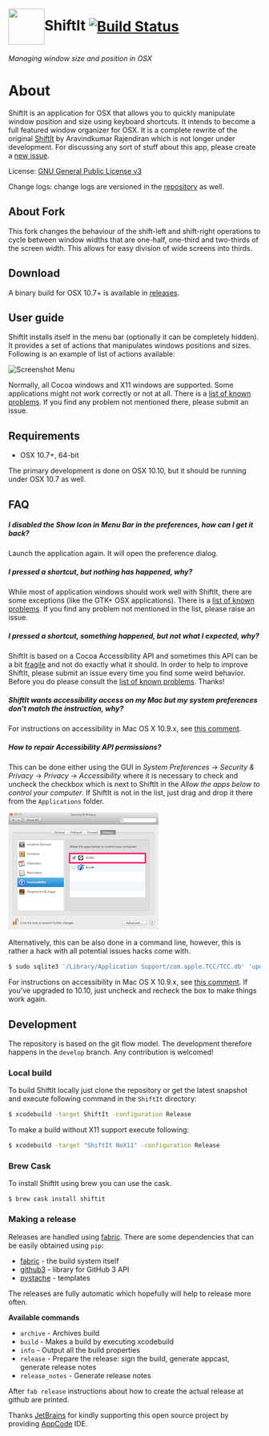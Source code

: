 <h1><img src="https://raw.github.com/fikovnik/ShiftIt/develop/artwork/ShiftIt.png" width="72" height="72" valign="middle"/>ShiftIt <a href="https://travis-ci.org/fikovnik/ShiftIt"><img src="https://travis-ci.org/fikovnik/ShiftIt.svg" valign="middle" alt="Build Status"/></a></h1>

*Managing window size and position in OSX*

# About

ShiftIt is an application for OSX that allows you to quickly manipulate window position and size using keyboard shortcuts.
It intends to become a full featured window organizer for OSX.
It is a complete rewrite of the original [ShiftIt](http://code.google.com/p/shiftit/) by Aravindkumar Rajendiran which is not longer under development.
For discussing any sort of stuff about this app, please create a [new issue](https://github.com/fikovnik/ShiftIt/issues).

License: [GNU General Public License v3](http://www.gnu.org/licenses/gpl.html)

Change logs: change logs are versioned in the [repository](https://github.com/fikovnik/ShiftIt/tree/develop/release) as well.

## About Fork

This fork changes the behaviour of the shift-left and shift-right operations to cycle between window widths that are one-half, one-third and two-thirds of the screen width.
This allows for easy division of wide screens into thirds.

## Download

A binary build for OSX 10.7+ is available in [releases](https://github.com/fikovnik/ShiftIt/releases).

## User guide

ShiftIt installs itself in the menu bar (optionally it can be completely hidden).
It provides a set of actions that manipulates windows positions and sizes.
Following is an example of list of actions available:

![Screenshot Menu](https://raw.github.com/fikovnik/ShiftIt/develop/docs/schreenshot-menu.png)

Normally, all Cocoa windows and X11 windows are supported.
Some applications might not work correctly or not at all.
There is a [list of known problems](https://github.com/fikovnik/ShiftIt/wiki/Application-Compatibility-Issues).
If you find any problem not mentioned there, please submit an issue.

## Requirements

* OSX 10.7+, 64-bit

The primary development is done on OSX 10.10, but it should be running under OSX 10.7 as well.

## FAQ

##### I disabled the _Show Icon in Menu Bar_ in the preferences, how can I get it back?

Launch the application again. It will open the preference dialog.

##### I pressed a shortcut, but nothing has happened, why?

While most of application windows should work well with ShiftIt, there are some exceptions (like the GTK+ OSX applications). There is a [list of known problems](https://github.com/fikovnik/ShiftIt/wiki/Application-Compatibility-Issues). If you find any problem not mentioned in the list, please raise an issue.

##### I pressed a shortcut, something happened, but not what I expected, why?

ShiftIt is based on a Cocoa Accessibility API and sometimes this API can be a bit [fragile](http://lists.apple.com/archives/accessibility-dev/2011/Aug/msg00031.html) and not do exactly what it should. In order to help to improve ShiftIt, please submit an issue every time you find some weird behavior. Before you do please consult the [list of known problems](https://github.com/fikovnik/ShiftIt/wiki/Application-Compatibility-Issues). Thanks!

##### ShiftIt wants accessibility access on my Mac but my system preferences don't match the instruction, why?

For instructions on accessibility in Mac OS X 10.9.x, see [this comment](https://github.com/fikovnik/ShiftIt/issues/110#issuecomment-20834932).

##### How to repair Accessibility API permissions?

This can be done either using  the GUI in _System Preferences_ -> _Security & Privacy_ -> _Privacy_ -> _Accessibility_ where it is necessary to check and uncheck the checkbox which is next to ShiftIt in the _Allow the apps below to control your computer_.
If ShiftIt is not in the list, just drag and drop it there from the `Applications` folder.

![ShiftIt permissions](https://raw.githubusercontent.com/fikovnik/ShiftIt/develop/ShiftIt/AccessibilitySettings-Maverick.png)

Alternatively, this can be also done in a command line, however, this is rather a hack with all potential issues hacks come with.

```sh
$ sudo sqlite3 '/Library/Application Support/com.apple.TCC/TCC.db' 'update access set allowed=1 where client like "%org.shiftitapp.ShiftIt%"'
``` 

For instructions on accessibility in Mac OS X 10.9.x, see [this comment](https://github.com/fikovnik/ShiftIt/issues/110#issuecomment-20834932).
If you've upgraded to 10.10, just uncheck and recheck the box to make things work again.

## Development

The repository is based on the git flow model. The development therefore happens in the `develop` branch. Any contribution is welcomed!

### Local build

To build ShiftIt locally just clone the repository or get the latest snapshot and execute following command in the `ShiftIt` directory:

```sh
$ xcodebuild -target ShiftIt -configuration Release
```

To make a build without X11 support execute following:

```sh
$ xcodebuild -target "ShiftIt NoX11" -configuration Release
```

### Brew Cask
To install  ShiftIt using brew you can use the cask.

```
$ brew cask install shiftit
```

### Making a release

Releases are handled using [fabric](http://docs.fabfile.org/en/1.5/). There are some dependencies that can be easily obtained using `pip`:

* [fabric](http://docs.fabfile.org/en/1.5/) - the build system itself
* [github3](https://github.com/sigmavirus24/github3.py) - library for GitHub 3 API
* [pystache](https://github.com/defunkt/pystache) - templates 

The releases are fully automatic which hopefully will help to release more often.

**Available commands**

* `archive` - Archives build
* `build` - Makes a build by executing xcodebuild
* `info` - Output all the build properties
* `release` - Prepare the release: sign the build, generate appcast, generate release notes
* `release_notes` - Generate release notes

After `fab release` instructions about how to create the actual release at github are printed.

Thanks [JetBrains](http://www.jetbrains.com/) for kindly supporting this open source project by providing [AppCode](http://www.jetbrains.com/objc/) IDE.
